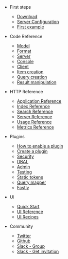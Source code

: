 - First steps
    - [Download](download.md)
    - [Server Configuration](server-configuration.md)
    - [First example](first-example.md)

- Code Reference
    - [Model](code-reference/model.md)
    - [Format](code-reference/format.md)
    - [Server](code-reference/server.md)
    - [Console](code-reference/console.md)
    - [Client](code-reference/client.md)
    - [Item creation](code-reference/item-creation.md)
    - [Query creation](code-reference/query-creation.md)
    - [Result manipulation](code-reference/result-manipulation.md)
    
- HTTP Reference
    - [Application Reference](http-reference/application-reference.md)
    - [Index Reference](http-reference/index-reference.md)
    - [Search Reference](http-reference/search-reference.md)
    - [Server Reference](http-reference/server-reference.md)
    - [Usage Reference](http-reference/usage-reference.md)
    - [Metrics Reference](http-reference/metrics-reference.md)

- Plugins
    - [How to enable a plugin](plugin/how-to-enable-a-plugin.md)
    - [Create a plugin](plugin/create-a-plugin.md)
    - [Security](plugin/security.md)
    - [DBAL](plugin/dbal.md)
    - [Admin](plugin/admin.md)
    - [Testing](plugin/testing.md)
    - [Static tokens](plugin/static-tokens.md)
    - [Query mapper](plugin/query-mapper.md)
    - [Fastly](plugin/fastly.md)

- UI
    - [Quick Start](ui/quickstart.md)
    - [UI Reference](ui/reference.md)
    - [UI Recipes](ui/recipes.md)

- Community
    - [Twitter](https://twitter.com/apisearchio)
    - [Github](https://github.com/apisearch-io)
    - [Slack - Group](https://apisearch.slack.com)
    - [Slack - Get invitation](https://apisearch-slack.herokuapp.com/)